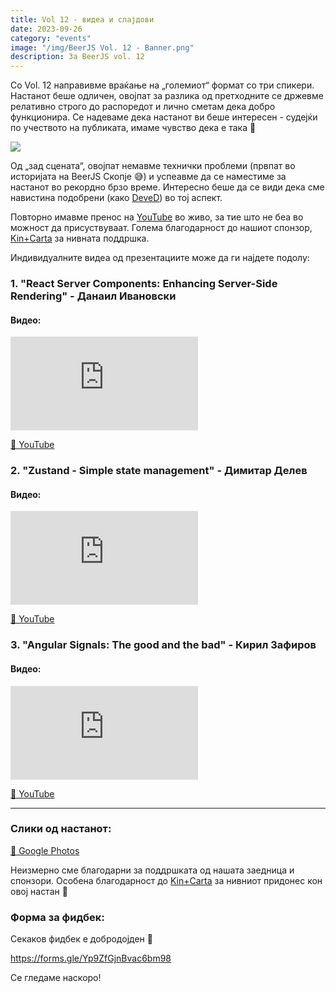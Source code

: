 ```yaml
---
title: Vol 12 - видеа и слајдови
date: 2023-09-26
category: "events"
image: "/img/BeerJS Vol. 12 - Banner.png"
description: За BeerJS vol. 12
---
```


Со Vol. 12 направивме враќање на „големиот“ формат со три спикери. Настанот беше одличен, овојпат за разлика од
претходните се држевме релативно строго до распоредот и лично сметам дека добро функционира. Се надеваме дека настанот
ви беше интересен - судејќи по учеството на публиката, имаме чувство дека е така 🍻

<img src="/img/BeerJS Vol. 12 - Banner.png" />

Од „зад сцената“, овојпат немавме технички проблеми (првпат во историјата на BeerJS Скопје 😅) и успеавме да се
наместиме за настанот во рекордно брзо време. Интересно беше да се види дека сме навистина подобрени (како
[DeveD](https://deved.mk)) во тој аспект.

Повторно имавме пренос на [YouTube](https://www.youtube.com/watch?v=2iTR3IzTkQw) во живо, за тие што не беа во можност
да присуствуваат. Голема благодарност до нашиот спонзор, [Kin+Carta](https://www.kinandcarta.com/en/) за нивната
поддршка.

Индивидуалните видеа од презентациите може да ги најдете подолу:

### 1. "React Server Components: Enhancing Server-Side Rendering" - **Данаил Ивановски**

#### Видео:

<div class="iframe-wrapper"><iframe src="https://www.youtube.com/embed/86gMN1ahPiI" frameborder="0" allowfullscreen></iframe></div>

[🔗 YouTube](https://www.youtube.com/watch?v=86gMN1ahPiI)

### 2. "Zustand - Simple state management" - **Димитар Делев**

#### Видео:

<div class="iframe-wrapper"><iframe src="https://www.youtube.com/embed/w1lV0htu3uc" frameborder="0" allowfullscreen></iframe></div>

[🔗 YouTube](https://www.youtube.com/watch?v=w1lV0htu3uc)

### 3. "Angular Signals: The good and the bad" - **Кирил Зафиров**

#### Видео:

<div class="iframe-wrapper"><iframe src="https://www.youtube.com/embed/8QEoG0duKaI" frameborder="0" allowfullscreen></iframe></div>

[🔗 YouTube](https://www.youtube.com/watch?v=8QEoG0duKaI)

---

### Слики од настанот:

[🔗 Google Photos](https://photos.app.goo.gl/Tskh7y3dK6SmkseRA)

Неизмерно сме благодарни за поддршката од нашата заедница и спонзори. Особена благодарност до
[Kin+Carta](https://www.kinandcarta.com/en/) за нивниот придонес кон овој настан 🍻

### Форма за фидбек:

Секаков фидбек е добродојден 🍻

https://forms.gle/Yp9ZfGjnBvac6bm98

Се гледаме наскоро!
